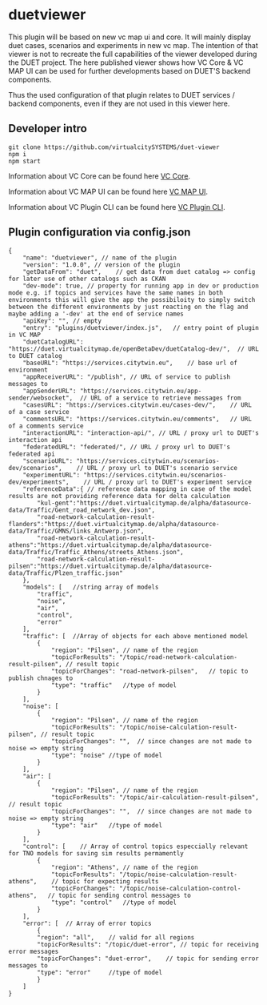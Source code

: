 # duetviewer

This plugin will be based on new vc map ui and core. It will mainly display duet cases, scenarios and experiments in new vc map.
The intention of that viewer is not to recreate the full capabilities of the viewer developed during the DUET project. The here published viewer shows how VC Core & VC MAP UI can be used for further developments based on DUET'S backend components.

Thus the used configuration of that plugin relates to DUET services / backend components, even if they are not used in this viewer here.

## Developer intro

```
git clone https://github.com/virtualcitySYSTEMS/duet-viewer
npm i
npm start
```

Information about VC Core can be found here [VC Core](https://github.com/virtualcitySYSTEMS/map-core).

Information about VC MAP UI can be found here [VC MAP UI](https://github.com/virtualcitySYSTEMS/map-ui).

Information about VC Plugin CLI can be found here [VC Plugin CLI](https://github.com/virtualcitySYSTEMS/map-plugin-cli).

## Plugin configuration via config.json

```
{
    "name": "duetviewer", // name of the plugin
    "version": "1.0.0", // version of the plugin
    "getDataFrom": "duet",    // get data from duet catalog => config for later use of other catalogs such as CKAN
    "dev-mode": true, // property for running app in dev or production mode e.g. if topics and services have the same names in both environments this will give the app the possibiloity to simply switch between the different environments by just reacting on the flag and maybe adding a '-dev' at the end of service names
    "apiKey": "", // empty
    "entry": "plugins/duetviewer/index.js",   // entry point of plugin in VC MAP
    "duetCatalogURL": "https://duet.virtualcitymap.de/openBetaDev/duetCatalog-dev/",  // URL to DUET catalog
    "baseURL": "https://services.citytwin.eu",    // base url of environment
    "appReceiverURL": "/publish", // URL of service to publish messages to
    "appSenderURL": "https://services.citytwin.eu/app-sender/websocket",  // URL of a service to retrieve messages from 
    "casesURL": "https://services.citytwin.eu/cases-dev/",    // URL of a case service 
    "commentsURL": "https://services.citytwin.eu/comments",   // URL of a comments service 
    "interactionURL": "interaction-api/", // URL / proxy url to DUET's interaction api
    "federatedURL": "federated/", // URL / proxy url to DUET's federated api
    "scenarioURL": "https://services.citytwin.eu/scenarios-dev/scenarios",    // URL / proxy url to DUET's scenario service
    "experimentURL": "https://services.citytwin.eu/scenarios-dev/experiments",    // URL / proxy url to DUET's experiment service
    "referenceData":{ // reference data mapping in case of the model results are not providing reference data for delta calculation
        "kul-gent":"https://duet.virtualcitymap.de/alpha/datasource-data/Traffic/Gent_road_network_dev.json",
        "road-network-calculation-result-flanders":"https://duet.virtualcitymap.de/alpha/datasource-data/Traffic/GMNS/links_Antwerp.json",
        "road-network-calculation-result-athens":"https://duet.virtualcitymap.de/alpha/datasource-data/Traffic/Traffic_Athens/streets_Athens.json",
        "road-network-calculation-result-pilsen":"https://duet.virtualcitymap.de/alpha/datasource-data/Traffic/Plzen_traffic.json"
    },
    "models": [   //string array of models
        "traffic",
        "noise",
        "air",
        "control",
        "error"
    ],
    "traffic": [  //Array of objects for each above mentioned model
        {
            "region": "Pilsen", // name of the region
            "topicForResults": "/topic/road-network-calculation-result-pilsen", // result topic
            "topicForChanges": "road-network-pilsen",   // topic to publish chnages to
            "type": "traffic"   //type of model
        }
    ],
    "noise": [
        {
            "region": "Pilsen", // name of the region
            "topicForResults": "/topic/noise-calculation-result-pilsen", // result topic
            "topicForChanges": "",  // since changes are not made to noise => empty string
            "type": "noise" //type of model
        }
    ],
    "air": [
        {
            "region": "Pilsen", // name of the region
            "topicForResults": "/topic/air-calculation-result-pilsen",  // result topic
            "topicForChanges": "",  // since changes are not made to noise => empty string
            "type": "air"   //type of model
        }
    ],
    "control": [    // Array of control topics especcially relevant for TNO models for saving sim results permamently
        {
            "region": "Athens", // name of the region
            "topicForResults": "/topic/noise-calculation-result-athens",    // topic for expecting results
            "topicForChanges": "/topic/noise-calculation-control-athens",   // topic for sending control messages to
            "type": "control"   //type of model
        }
    ],
    "error": [  // Array of error topics
        {
        "region": "all",    // valid for all regions
        "topicForResults": "/topic/duet-error", // topic for receiving error messages
        "topicForChanges": "duet-error",    // topic for sending error messages to
        "type": "error"     //type of model
        }
    ]
}
```